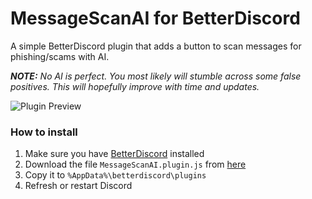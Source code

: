 # MessageScanAI for BetterDiscord
A simple BetterDiscord plugin that adds a button to scan messages for phishing/scams with AI.

***NOTE:*** *No AI is perfect. You most likely will stumble across some false positives. This will hopefully improve with time and updates.*

![Plugin Preview](https://github.com/user-attachments/assets/e4eb06fe-0f04-4f70-971f-b95b65aae16a)

### How to install
1) Make sure you have [BetterDiscord](https://betterdiscord.app/) installed
2) Download the file `MessageScanAI.plugin.js` from [here](https://github.com/programmer2514/BetterDiscord-MessageScanAI/releases/latest)
3) Copy it to `%AppData%\betterdiscord\plugins`
4) Refresh or restart Discord
